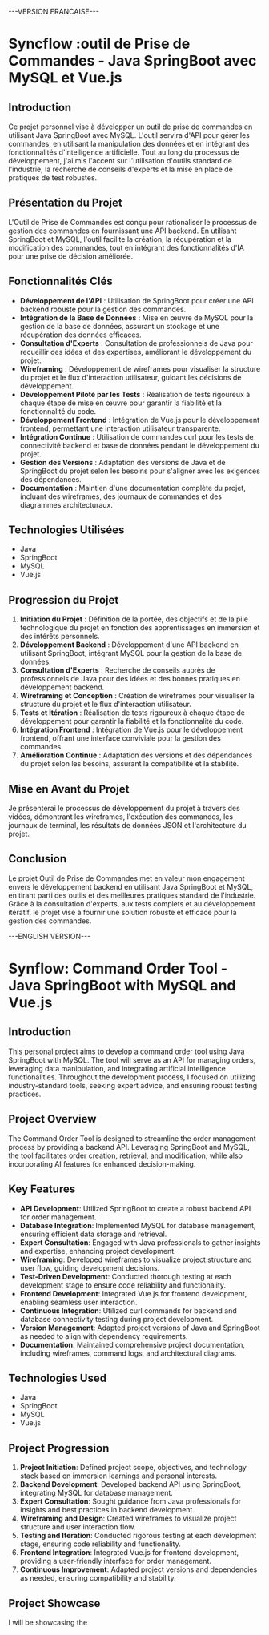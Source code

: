 
---VERSION FRANCAISE---
# Syncflow :outil de Prise de Commandes - Java SpringBoot avec MySQL et Vue.js

## Introduction

Ce projet personnel vise à développer un outil de prise de commandes en utilisant Java SpringBoot avec MySQL. L'outil servira d'API pour gérer les commandes, en utilisant la manipulation des données et en intégrant des fonctionnalités d'intelligence artificielle. Tout au long du processus de développement, j'ai mis l'accent sur l'utilisation d'outils standard de l'industrie, la recherche de conseils d'experts et la mise en place de pratiques de test robustes.

## Présentation du Projet

L'Outil de Prise de Commandes est conçu pour rationaliser le processus de gestion des commandes en fournissant une API backend. En utilisant SpringBoot et MySQL, l'outil facilite la création, la récupération et la modification des commandes, tout en intégrant des fonctionnalités d'IA pour une prise de décision améliorée.

## Fonctionnalités Clés

- **Développement de l'API** : Utilisation de SpringBoot pour créer une API backend robuste pour la gestion des commandes.
- **Intégration de la Base de Données** : Mise en œuvre de MySQL pour la gestion de la base de données, assurant un stockage et une récupération des données efficaces.
- **Consultation d'Experts** : Consultation de professionnels de Java pour recueillir des idées et des expertises, améliorant le développement du projet.
- **Wireframing** : Développement de wireframes pour visualiser la structure du projet et le flux d'interaction utilisateur, guidant les décisions de développement.
- **Développement Piloté par les Tests** : Réalisation de tests rigoureux à chaque étape de mise en œuvre pour garantir la fiabilité et la fonctionnalité du code.
- **Développement Frontend** : Intégration de Vue.js pour le développement frontend, permettant une interaction utilisateur transparente.
- **Intégration Continue** : Utilisation de commandes curl pour les tests de connectivité backend et base de données pendant le développement du projet.
- **Gestion des Versions** : Adaptation des versions de Java et de SpringBoot du projet selon les besoins pour s'aligner avec les exigences des dépendances.
- **Documentation** : Maintien d'une documentation complète du projet, incluant des wireframes, des journaux de commandes et des diagrammes architecturaux.

## Technologies Utilisées

- Java
- SpringBoot
- MySQL
- Vue.js

## Progression du Projet

1. **Initiation du Projet** : Définition de la portée, des objectifs et de la pile technologique du projet en fonction des apprentissages en immersion et des intérêts personnels.
2. **Développement Backend** : Développement d'une API backend en utilisant SpringBoot, intégrant MySQL pour la gestion de la base de données.
3. **Consultation d'Experts** : Recherche de conseils auprès de professionnels de Java pour des idées et des bonnes pratiques en développement backend.
4. **Wireframing et Conception** : Création de wireframes pour visualiser la structure du projet et le flux d'interaction utilisateur.
5. **Tests et Itération** : Réalisation de tests rigoureux à chaque étape de développement pour garantir la fiabilité et la fonctionnalité du code.
6. **Intégration Frontend** : Intégration de Vue.js pour le développement frontend, offrant une interface conviviale pour la gestion des commandes.
7. **Amélioration Continue** : Adaptation des versions et des dépendances du projet selon les besoins, assurant la compatibilité et la stabilité.

## Mise en Avant du Projet

Je présenterai le processus de développement du projet à travers des vidéos, démontrant les wireframes, l'exécution des commandes, les journaux de terminal, les résultats de données JSON et l'architecture du projet.

## Conclusion

Le projet Outil de Prise de Commandes met en valeur mon engagement envers le développement backend en utilisant Java SpringBoot et MySQL, en tirant parti des outils et des meilleures pratiques standard de l'industrie. Grâce à la consultation d'experts, aux tests complets et au développement itératif, le projet vise à fournir une solution robuste et efficace pour la gestion des commandes.


---ENGLISH VERSION---

# Synflow: Command Order Tool - Java SpringBoot with MySQL and Vue.js

## Introduction

This personal project aims to develop a command order tool using Java SpringBoot with MySQL. The tool will serve as an API for managing orders, leveraging data manipulation, and integrating artificial intelligence functionalities. Throughout the development process, I focused on utilizing industry-standard tools, seeking expert advice, and ensuring robust testing practices.

## Project Overview

The Command Order Tool is designed to streamline the order management process by providing a backend API. Leveraging SpringBoot and MySQL, the tool facilitates order creation, retrieval, and modification, while also incorporating AI features for enhanced decision-making.

## Key Features

- **API Development**: Utilized SpringBoot to create a robust backend API for order management.
- **Database Integration**: Implemented MySQL for database management, ensuring efficient data storage and retrieval.
- **Expert Consultation**: Engaged with Java professionals to gather insights and expertise, enhancing project development.
- **Wireframing**: Developed wireframes to visualize project structure and user flow, guiding development decisions.
- **Test-Driven Development**: Conducted thorough testing at each development stage to ensure code reliability and functionality.
- **Frontend Development**: Integrated Vue.js for frontend development, enabling seamless user interaction.
- **Continuous Integration**: Utilized curl commands for backend and database connectivity testing during project development.
- **Version Management**: Adapted project versions of Java and SpringBoot as needed to align with dependency requirements.
- **Documentation**: Maintained comprehensive project documentation, including wireframes, command logs, and architectural diagrams.

## Technologies Used

- Java
- SpringBoot
- MySQL
- Vue.js

## Project Progression

1. **Project Initiation**: Defined project scope, objectives, and technology stack based on immersion learnings and personal interests.
2. **Backend Development**: Developed backend API using SpringBoot, integrating MySQL for database management.
3. **Expert Consultation**: Sought guidance from Java professionals for insights and best practices in backend development.
4. **Wireframing and Design**: Created wireframes to visualize project structure and user interaction flow.
5. **Testing and Iteration**: Conducted rigorous testing at each development stage, ensuring code reliability and functionality.
6. **Frontend Integration**: Integrated Vue.js for frontend development, providing a user-friendly interface for order management.
7. **Continuous Improvement**: Adapted project versions and dependencies as needed, ensuring compatibility and stability.

## Project Showcase

I will be showcasing the

